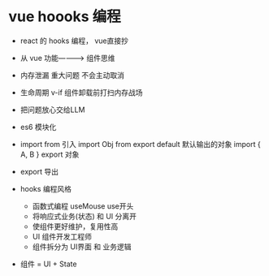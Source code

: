 # vue hoooks 编程

- react 的 hooks 编程， vue直接抄
- 从 vue 功能————> 组件思维
- 内存泄漏 重大问题
  不会主动取消
- 生命周期 v-if 组件卸载前打扫内存战场
- 把问题放心交给LLM


-  es6 模块化
  - import from 引入
     import Obj from  export default 默认输出的对象
     import { A, B }  export 对象
  - export 导出


- hooks 编程风格
  - 函数式编程
    useMouse  use开头
  - 将响应式业务(状态) 和 UI 分离开
  - 使组件更好维护，复用性高
  - UI 组件开发工程师
  - 组件拆分为 UI界面 和 业务逻辑

- 组件 = UI + State

